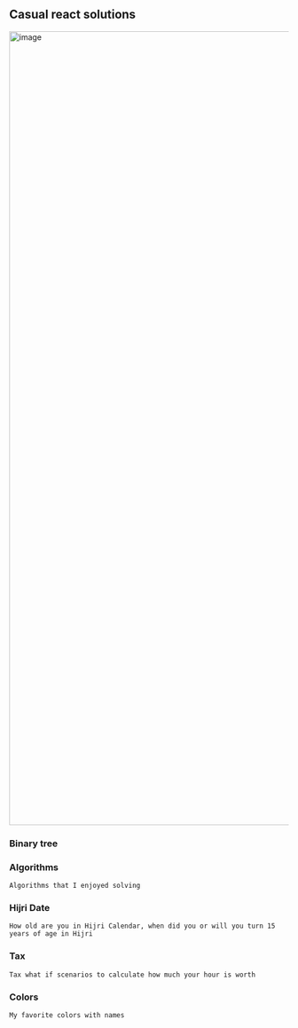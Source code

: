 ## Casual react solutions
<img width="1432" alt="image" src="https://user-images.githubusercontent.com/9623964/79699753-3cf17480-8246-11ea-86a7-4ff38c052202.png">

### Binary tree

### Algorithms
```
Algorithms that I enjoyed solving
```

### Hijri Date
```
How old are you in Hijri Calendar, when did you or will you turn 15 years of age in Hijri
```
### Tax
```
Tax what if scenarios to calculate how much your hour is worth
```
### Colors
```
My favorite colors with names
```
